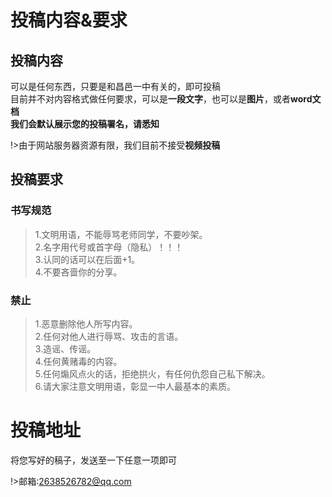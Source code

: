 # 投稿内容&要求
## 投稿内容
可以是任何东西，只要是和昌邑一中有关的，即可投稿<br>
目前并不对内容格式做任何要求，可以是**一段文字**，也可以是**图片**，或者**word文档**<br>
**我们会默认展示您的投稿署名，请悉知**<br>

!>由于网站服务器资源有限，我们目前不接受**视频投稿**
## 投稿要求
### 书写规范
>1.文明用语，不能辱骂老师同学，不要吵架。<br>
>2.名字用代号或首字母（隐私）！！！<br>
>3.认同的话可以在后面+1。<br>
>4.不要吝啬你的分享。<br>
### 禁止
>1.恶意删除他人所写内容。<br>
>2.任何对他人进行辱骂、攻击的言语。<br>
>3.造谣、传谣。<br>
>4.任何黄赌毒的内容。<br>
>5.任何煽风点火的话，拒绝拱火，有任何仇怨自己私下解决。<br>
>6.请大家注意文明用语，彰显一中人最基本的素质。<br>
# 投稿地址
将您写好的稿子，发送至一下任意一项即可

!>邮箱:2638526782@qq.com<br>


